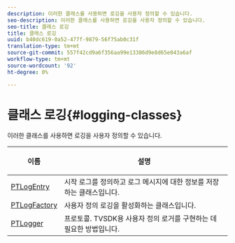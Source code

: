 ```yaml
---
description: 이러한 클래스를 사용하면 로깅을 사용자 정의할 수 있습니다.
seo-description: 이러한 클래스를 사용하면 로깅을 사용자 정의할 수 있습니다.
seo-title: 클래스 로깅
title: 클래스 로깅
uuid: b40dc619-0a52-477f-9879-56f75ab0c31f
translation-type: tm+mt
source-git-commit: 557f42cd9a6f356aa99e13386d9e8d65e043a6af
workflow-type: tm+mt
source-wordcount: '92'
ht-degree: 0%

---
```



# 클래스 로깅{#logging-classes}

이러한 클래스를 사용하면 로깅을 사용자 정의할 수 있습니다.

<table frame="all" colsep="1" rowsep="1" id="table_389797D3CEF14EA2862E0B20C6E6CC41"> 
 <thead> 
  <tr rowsep="1"> 
   <th colname="1" class="entry"> <p>이름 </p> </th> 
   <th colname="2" class="entry"> <p>설명 </p> </th> 
  </tr> 
 </thead>
 <tbody> 
  <tr rowsep="1"> 
   <td colname="1" rowsep="0"> <a href="https://help.adobe.com/en_US/primetime/api/psdk/appledoc/Classes/PTLogEntry.html" format="html" scope="external"> PTLogEntry</a> </td> 
   <td colname="2" rowsep="0"> 시작 로그를 정의하고 로그 메시지에 대한 정보를 저장하는 클래스입니다. </td> 
  </tr> 
  <tr rowsep="1"> 
   <td colname="1"> <a href="https://help.adobe.com/en_US/primetime/api/psdk/appledoc/Classes/PTLogFactory.html" format="html" scope="external"> PTLogFactory</a> </td> 
   <td colname="2"> 사용자 정의 로깅을 활성화하는 클래스입니다.</td> 
  </tr> 
  <tr rowsep="1"> 
   <td colname="1"> <a href="https://help.adobe.com/en_US/primetime/api/psdk/appledoc/Protocols/PTLogger.html" format="html" scope="external"> PTLogger</a> </td> 
   <td colname="2"> 프로토콜. TVSDK용 사용자 정의 로거를 구현하는 데 필요한 방법입니다. </td> 
  </tr> 
 </tbody> 
</table>